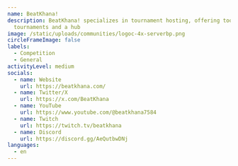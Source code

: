 ```yaml
---
name: BeatKhana!
description: BeatKhana! specializes in tournament hosting, offering tools for
  tournaments and a hub
image: /static/uploads/communities/logoc-4x-serverbp.png
circleFrameImage: false
labels:
  - Competition
  - General
activityLevel: medium
socials:
  - name: Website
    url: https://beatkhana.com/
  - name: Twitter/X
    url: https://x.com/BeatKhana
  - name: YouTube
    url: https://www.youtube.com/@beatkhana7584
  - name: Twitch
    url: https://twitch.tv/beatkhana
  - name: Discord
    url: https://discord.gg/AeQutbwDNj
languages:
  - en
---
```

